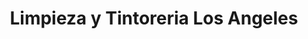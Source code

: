 ---
title: "Limpieza y Tintoreria Los Angeles"
url: /cochabamba/limpieza-y-tintoreria-los-angeles/
shop: lavandería
---